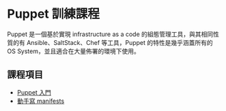 # Puppet 訓練課程

Puppet 是一個基於實現 infrastructure as a code 的組態管理工具，與其相同性質的有 Ansible、SaltStack、Chef 等工具，Puppet 的特性是幾乎涵蓋所有的 OS System，並且適合在大量佈署的環境下使用。

## 課程項目

- [Puppet 入門](basic/README.md)
- [動手寫 manifests](manifests/README.md)
